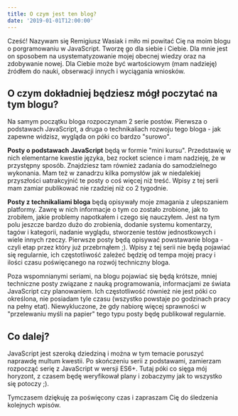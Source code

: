 ```yaml
---
title: O czym jest ten blog?
date: '2019-01-01T12:00:00'
---
```


Cześć! Nazywam się Remigiusz Wasiak i miło mi powitać Cię na moim blogu o porgramowaniu w JavaScript. Tworzę go dla siebie i Ciebie. Dla mnie jest on sposobem na usystematyzowanie mojej obecnej wiedzy oraz na zdobywanie nowej. Dla Ciebie może być wartościowym (mam nadzieję) źródłem do nauki, obserwacji innych i wyciągania wniosków.

## O czym dokładniej będziesz mógł poczytać na tym blogu?
Na samym początku bloga rozpoczynam 2 serie postów. Pierwsza o podstawach JavaScript, a druga o technikaliach rozwoju tego bloga - jak zapewne widzisz, wygląda on póki co bardzo "surowo".

**Posty o podstawach JavaScript** będą w formie "mini kursu". Przedstawię w nich elementarne kwestie języka, bez rocket science i mam nadzieję, że w przystępny sposób. Znajdziesz tam również zadania do samodzielnego wykonania. Mam też w zanadrzu kilka pomysłów jak w niedalekiej przyszłości uatrakcyjnić te posty o coś więcej niż treść. Wpisy z tej serii mam zamiar publikować nie rzadziej niż co 2 tygodnie.

**Posty z technikaliami bloga** będą opisywały moje zmagania z ulepszaniem platformy. Zawrę w nich informacje o tym co zostało zrobione, jak to zrobiłem, jakie problemy napotkałem i czego się nauczyłem. Jest na tym polu jeszcze bardzo dużo do zrobienia, dodanie systemu komentarzy, tagów i kategorii, nadanie wyglądu, stworzenie testów jednostkowych i wiele innych rzeczy. Pierwsze posty będą opisywać powstawanie bloga - czyli etap przez który już przebrnąłem ;). Wpisy z tej serii nie będą pojawiać się regularnie, ich częstotliwość zależeć będzię od tempa mojej pracy i ilości czasu poświęcanego na rozwój techniczny bloga.

Poza wspomnianymi seriami, na blogu pojawiać się będą krótsze, mniej techniczne posty związane z nauką programowania, informacjami ze świata JavaScript czy planowaniem. Ich częstotliwość również nie jest póki co określona, nie posiadam tyle czasu (wszystko powstaje po godzinach pracy na pełny etat). Niewykluczone, że gdy nabiorę więcej sprawności w "przelewaniu myśli na papier" tego typu posty będę publikował regularnie.

## Co dalej?
JavaScript jest szeroką dziedziną i można w tym temacie poruszyć naprawdę multum kwestii. Po skończeniu serii z podstawami, zamierzam rozpocząć serię z JavaScript w wersji ES6+. Tutaj póki co sięga mój horyzont, z czasem będę weryfikował plany i zobaczymy jak to wszystko się potoczy ;).

Tymczasem dziękuję za poświęcony czas i zapraszam Cię do śledzenia kolejnych wpisów. 

